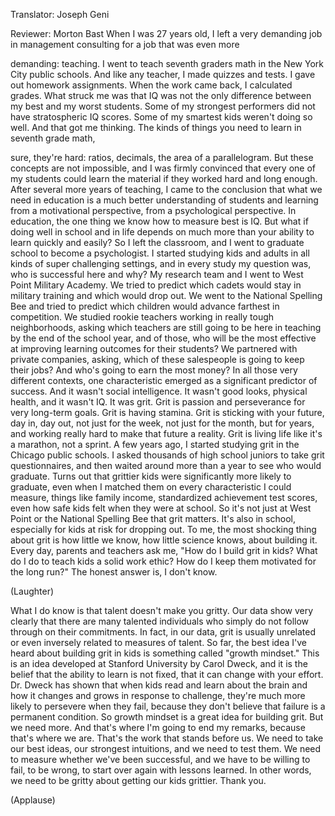 

Translator: Joseph Geni

Reviewer: Morton Bast
When I was 27 years old,
I left a very demanding job
in management consulting
for a job that was even more

demanding: teaching.
I went to teach seventh graders math
in the New York City public schools.
And like any teacher,
I made quizzes and tests.
I gave out homework assignments.
When the work came back,
I calculated grades.
What struck me was that IQ
was not the only difference
between my best and my worst students.
Some of my strongest performers
did not have stratospheric IQ scores.
Some of my smartest kids
weren&#39;t doing so well.
And that got me thinking.
The kinds of things you need
to learn in seventh grade math,

sure, they&#39;re hard: ratios, decimals,
the area of a parallelogram.
But these concepts are not impossible,
and I was firmly convinced
that every one of my students
could learn the material
if they worked hard and long enough.
After several more years of teaching,
I came to the conclusion
that what we need in education
is a much better understanding
of students and learning
from a motivational perspective,
from a psychological perspective.
In education, the one thing
we know how to measure best is IQ.
But what if doing
well in school and in life
depends on much more
than your ability to learn
quickly and easily?
So I left the classroom,
and I went to graduate school
to become a psychologist.
I started studying kids and adults
in all kinds of super
challenging settings,
and in every study my question was,
who is successful here and why?
My research team and I went
to West Point Military Academy.
We tried to predict which cadets
would stay in military training
and which would drop out.
We went to the National Spelling Bee
and tried to predict which children
would advance farthest in competition.
We studied rookie teachers
working in really tough neighborhoods,
asking which teachers are still
going to be here in teaching
by the end of the school year,
and of those, who will be
the most effective
at improving learning
outcomes for their students?
We partnered with private
companies, asking,
which of these salespeople
is going to keep their jobs?
And who&#39;s going to earn the most money?
In all those very different contexts,
one characteristic emerged
as a significant predictor of success.
And it wasn&#39;t social intelligence.
It wasn&#39;t good looks, physical health,
and it wasn&#39;t IQ.
It was grit.
Grit is passion and perseverance
for very long-term goals.
Grit is having stamina.
Grit is sticking with your future,
day in, day out,
not just for the week,
not just for the month,
but for years,
and working really hard
to make that future a reality.
Grit is living life
like it&#39;s a marathon, not a sprint.
A few years ago,
I started studying grit
in the Chicago public schools.
I asked thousands of high school juniors
to take grit questionnaires,
and then waited around more than a year
to see who would graduate.
Turns out that grittier kids
were significantly more
likely to graduate,
even when I matched them
on every characteristic I could measure,
things like family income,
standardized achievement test scores,
even how safe kids felt
when they were at school.
So it&#39;s not just at West Point
or the National Spelling Bee
that grit matters.
It&#39;s also in school,
especially for kids
at risk for dropping out.
To me, the most shocking thing about grit
is how little we know,
how little science knows,
about building it.
Every day, parents and teachers ask me,
&quot;How do I build grit in kids?
What do I do to teach kids
a solid work ethic?
How do I keep them motivated
for the long run?&quot;
The honest answer is,
I don&#39;t know.

(Laughter)

What I do know is that talent
doesn&#39;t make you gritty.
Our data show very clearly
that there are many talented individuals
who simply do not follow through
on their commitments.
In fact, in our data,
grit is usually unrelated
or even inversely related
to measures of talent.
So far, the best idea I&#39;ve heard
about building grit in kids
is something called &quot;growth mindset.&quot;
This is an idea developed
at Stanford University by Carol Dweck,
and it is the belief that the ability
to learn is not fixed,
that it can change with your effort.
Dr. Dweck has shown
that when kids read
and learn about the brain
and how it changes and grows
in response to challenge,
they&#39;re much more likely
to persevere when they fail,
because they don&#39;t believe that failure
is a permanent condition.
So growth mindset
is a great idea for building grit.
But we need more.
And that&#39;s where I&#39;m going
to end my remarks,
because that&#39;s where we are.
That&#39;s the work that stands before us.
We need to take our best ideas,
our strongest intuitions,
and we need to test them.
We need to measure
whether we&#39;ve been successful,
and we have to be willing
to fail, to be wrong,
to start over again with lessons learned.
In other words, we need to be gritty
about getting our kids grittier.
Thank you.

(Applause)

